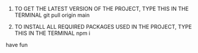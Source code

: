 1. TO GET THE LATEST VERSION OF THE PROJECT, TYPE THIS IN THE TERMINAL
git pull origin main


2. TO INSTALL ALL REQUIRED PACKAGES USED IN THE PROJECT, TYPE THIS IN THE TERMINAL
npm i


have fun